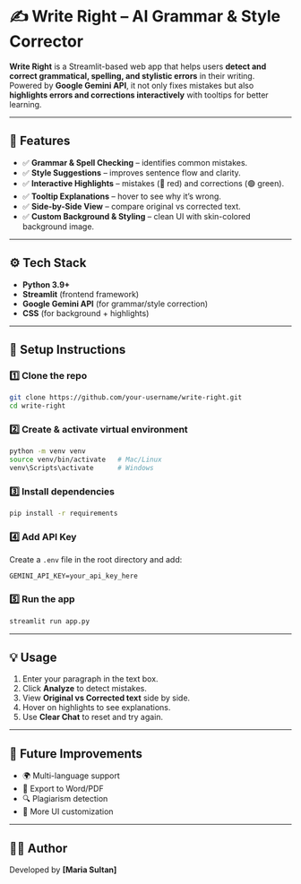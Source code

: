 
# ✍️ Write Right – AI Grammar & Style Corrector

**Write Right** is a Streamlit-based web app that helps users **detect and correct grammatical, spelling, and stylistic errors** in their writing.  
Powered by **Google Gemini API**, it not only fixes mistakes but also **highlights errors and corrections interactively** with tooltips for better learning.  

---

## 🚀 Features
- ✅ **Grammar & Spell Checking** – identifies common mistakes.  
- ✅ **Style Suggestions** – improves sentence flow and clarity.  
- ✅ **Interactive Highlights** – mistakes (🔴 red) and corrections (🟢 green).  
- ✅ **Tooltip Explanations** – hover to see why it’s wrong.  
- ✅ **Side-by-Side View** – compare original vs corrected text.  
- ✅ **Custom Background & Styling** – clean UI with skin-colored background image.  

---

## ⚙️ Tech Stack
- **Python 3.9+**
- **Streamlit** (frontend framework)  
- **Google Gemini API** (for grammar/style correction)  
- **CSS** (for background + highlights)  

---

## 🔑 Setup Instructions

### 1️⃣ Clone the repo
```bash
git clone https://github.com/your-username/write-right.git
cd write-right
````

### 2️⃣ Create & activate virtual environment

```bash
python -m venv venv
source venv/bin/activate   # Mac/Linux
venv\Scripts\activate      # Windows
```

### 3️⃣ Install dependencies

```bash
pip install -r requirements
```

### 4️⃣ Add API Key

Create a `.env` file in the root directory and add:

```
GEMINI_API_KEY=your_api_key_here
```

### 5️⃣ Run the app

```bash
streamlit run app.py
```

---

## 💡 Usage

1. Enter your paragraph in the text box.
2. Click **Analyze** to detect mistakes.
3. View **Original vs Corrected text** side by side.
4. Hover on highlights to see explanations.
5. Use **Clear Chat** to reset and try again.

---

## 🎯 Future Improvements

* 🌍 Multi-language support
* 📑 Export to Word/PDF
* 🔍 Plagiarism detection
* 🎨 More UI customization

---

## 👩‍💻 Author

Developed by **\[Maria Sultan]** 
